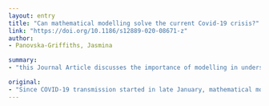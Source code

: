 ```yaml
---
layout: entry
title: "Can mathematical modelling solve the current Covid-19 crisis?"
link: "https://doi.org/10.1186/s12889-020-08671-z"
author:
- Panovska-Griffiths, Jasmina

summary:
- "this Journal Article discusses the importance of modelling in understanding Covid-19 spread in the UK and worldwide. It highlights different modelling approaches and suggests no one model can give all the answers. Modeling is important, but no one can give the answers, he says. This Journal article discusses how modelling is important in understanding the spread of COVID-19 spread. The article highlights different approaches to limiting its' spread in Europe and the UK. Several non-pharmaceutical interventions have been at the forefront of shaping the decision to publish a Journal article on the role of modelling. Since COvid-19 transmission."

original:
- "Since COVID-19 transmission started in late January, mathematical modelling has been at the forefront of shaping the decisions around different non-pharmaceutical interventions to confine its' spread in the UK and worldwide. This Journal Article discusses the importance of modelling in understanding Covid-19 spread, highlights different modelling approaches and suggests that while modelling is important, no one model can give all the answers."
---
```


